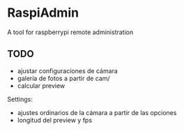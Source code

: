 # RaspiAdmin

A tool for raspberrypi remote administration

## TODO

* ajustar configuraciones de cámara
* galería de fotos a partir de cam/
* calcular preview

Settings:
* ajustes ordinarios de la cámara a partir de las opciones
* longitud del preview y fps
